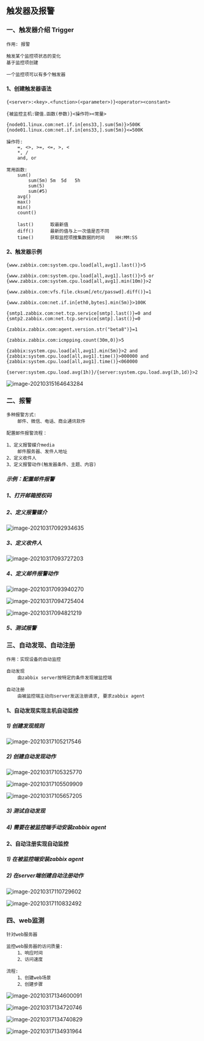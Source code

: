 ## 触发器及报警

### 一、触发器介绍  Trigger 

```
作用: 报警 

触发某个监控项状态的变化 
基于监控项创建

一个监控项可以有多个触发器 
```



#### 1、创建触发器语法

```
{<server>:<key>.<function>(<parameter>)}<operator><constant>

{被监控主机:键值.函数(参数)}<操作符><常量>

{node01.linux.com:net.if.in[ens33,].sum(5m)}>500K
{node01.linux.com:net.if.in[ens33,].sum(5m)}<=500K
```

```
操作符: 
	=, <>, >=, <=, >, <
	*, /
	and, or
```

```
常用函数:
    sum()
    	sum(5m)	5m  5d   5h  
    	sum(5)
    	sum(#5)
    avg()
    max()
    min()
    count()
    
    last()		取最新值
    diff()		最新的值与上一次值是否不同   
    time() 		获取监控项搜集数据的时间	HH:MM:SS
```



#### 2、触发器示例

```
{www.zabbix.com:system.cpu.load[all,avg1].last()}>5
```

```
{www.zabbix.com:system.cpu.load[all,avg1].last()}>5 or {www.zabbix.com:system.cpu.load[all,avg1].min(10m)}>2 
```

```
{www.zabbix.com:vfs.file.cksum[/etc/passwd].diff()}=1
```

```
{www.zabbix.com:net.if.in[eth0,bytes].min(5m)}>100K
```

```
{smtp1.zabbix.com:net.tcp.service[smtp].last()}=0 and {smtp2.zabbix.com:net.tcp.service[smtp].last()}=0
```

```
{zabbix.zabbix.com:agent.version.str("beta8")}=1
```

```
{zabbix.zabbix.com:icmpping.count(30m,0)}>5
```

```
{zabbix:system.cpu.load[all,avg1].min(5m)}>2 and {zabbix:system.cpu.load[all,avg1].time()}>000000 and {zabbix:system.cpu.load[all,avg1].time()}<060000
```

```
{server:system.cpu.load.avg(1h)}/{server:system.cpu.load.avg(1h,1d)}>2
```



![image-20210315164643284](C:\Users\admin\AppData\Roaming\Typora\typora-user-images\image-20210315164643284.png)





### 二、报警

```
多种报警方式:
	邮件、微信、电话、商业通讯软件
```

```
配置邮件报警流程：

1、定义报警媒介media   
	邮件服务器、发件人地址
2、定义收件人
3、定义报警动作(触发器条件、主题、内容)
```

##### 示例：配置邮件报警 

##### 1、打开邮箱授权码

##### 2、定义报警媒介

![image-20210317092934635](C:\Users\admin\AppData\Roaming\Typora\typora-user-images\image-20210317092934635.png)

##### 3、定义收件人

![image-20210317093727203](C:\Users\admin\AppData\Roaming\Typora\typora-user-images\image-20210317093727203.png)



##### 4、定义邮件报警动作

![image-20210317093940270](C:\Users\admin\AppData\Roaming\Typora\typora-user-images\image-20210317093940270.png)



![image-20210317094725404](C:\Users\admin\AppData\Roaming\Typora\typora-user-images\image-20210317094725404.png)



![image-20210317094821219](C:\Users\admin\AppData\Roaming\Typora\typora-user-images\image-20210317094821219.png)

##### 5、测试报警





### 三、自动发现、自动注册

```
作用：实现设备的自动监控 

自动发现
	由zabbix server按特定的条件发现被监控端 
	
自动注册
	由被监控端主动向server发送注册请求, 要求zabbix agent
```

#### 1、自动发现实现主机自动监控

##### 1) 创建发现规则

![image-20210317105217546](C:\Users\admin\AppData\Roaming\Typora\typora-user-images\image-20210317105217546.png)



##### 2) 创建自动发现动作

![image-20210317105325770](C:\Users\admin\AppData\Roaming\Typora\typora-user-images\image-20210317105325770.png)



![image-20210317105509909](C:\Users\admin\AppData\Roaming\Typora\typora-user-images\image-20210317105509909.png)



![image-20210317105657205](C:\Users\admin\AppData\Roaming\Typora\typora-user-images\image-20210317105657205.png)



##### 3) 测试自动发现

##### 4) 需要在被监控端手动安装zabbix agent



#### 2、自动注册实现自动监控

##### 1) 在被监控端安装zabbix agent

##### 2) 在server端创建自动注册动作

![image-20210317110729602](C:\Users\admin\AppData\Roaming\Typora\typora-user-images\image-20210317110729602.png)



![image-20210317110832492](C:\Users\admin\AppData\Roaming\Typora\typora-user-images\image-20210317110832492.png)





### 四、web监测

```
针对web服务器

监控web服务器的访问质量:
	1、响应时间
	2、访问速度
	
流程:
	1、创建web场景 
	2、创建步骤
```

![image-20210317134600091](C:\Users\admin\AppData\Roaming\Typora\typora-user-images\image-20210317134600091.png)



![image-20210317134720746](C:\Users\admin\AppData\Roaming\Typora\typora-user-images\image-20210317134720746.png)

![image-20210317134740829](C:\Users\admin\AppData\Roaming\Typora\typora-user-images\image-20210317134740829.png)



![image-20210317134931964](C:\Users\admin\AppData\Roaming\Typora\typora-user-images\image-20210317134931964.png)











